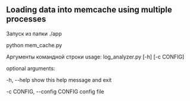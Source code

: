## Loading data into memcache using multiple processes
Запуск из папки ./app

python mem_cache.py

Аргументы командной строки
usage: log_analyzer.py [-h] [-c CONFIG]

optional arguments:

-h, --help show this help message and exit

-c CONFIG, --config CONFIG config file
